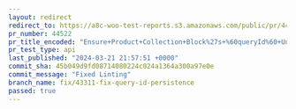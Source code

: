 ```yaml
---
layout: redirect
redirect_to: https://a8c-woo-test-reports.s3.amazonaws.com/public/pr/44522/api/index.html
pr_number: 44522
pr_title_encoded: "Ensure+Product+Collection+Block%27s+%60queryId%60+Uniqueness"
pr_test_type: api
last_published: "2024-03-21 21:57:51 +0000"
commit_sha: 45b049d9fd08714080224c024a1364a300a97e0e
commit_message: "Fixed Linting"
branch_name: fix/43311-fix-query-id-persistence
passed: true
---
```

